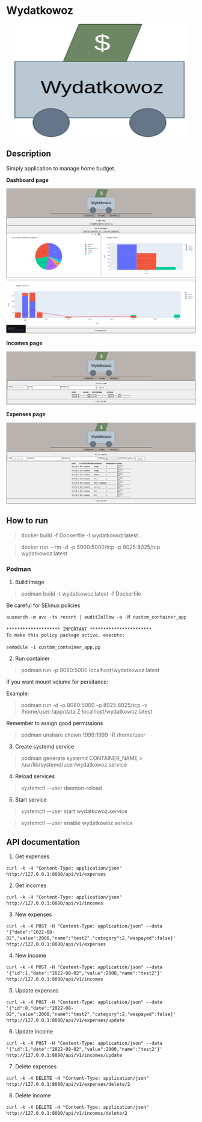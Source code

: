 # Wydatkowoz

<p align="center">
  <img width="460" height="300" src="https://raw.githubusercontent.com/stanislawkuich/wydatkowoz/main/web/templates/static/logo.png">
</p>


## Description

Simply application to manage home budget.

**Dashboard page**

![Dashboard](png/dashboard_1.png "Wydatkowoz - dashboard")
![Dashboard](png/dashboard_2.png "Wydatkowoz - dashboard")

**Incomes page**

![Income](png/income_tab.png "Wydatkowoz - tab to manage incomes")

**Expenses page**

![Expenses](png/expenses_tab.png "Wydatkowoz - tab to manage expenses")

## How to run

> docker build -f Dockerfile -t wydatkowoz:latest .

> docker run --rm -d  -p 5000:5000/tcp -p 8025:8025/tcp wydatkowoz:latest

### Podman

1. Build image

> podman build -t wydatkowoz:latest -f Dockerfile

Be careful for SElinux policies

```
ausearch -m avc -ts recent | audit2allow -a -M custom_container_app

******************** IMPORTANT ***********************
To make this policy package active, execute:

semodule -i custom_container_app.pp

```

2. Run container

> podman run -p 8080:5000 localhost/wydatkowoz:latest

If you want mount volume for persitance:

Example:

> podman run -d -p 8080:5000 -p 8025:8025/tcp -v /home/user:/app/data:Z localhost/wydatkowoz:latest

Remember to assign good permissions

> podman unshare chown 1999:1999 -R /home/user

3. Create systemd service

> podman generate systemd CONTAINER_NAME > /usr/lib/systemd/user/wydatkowoz.service

4. Reload services

> systemctl --user daemon-reload

5. Start service

> systemctl --user start wydatkowoz.service

> systemctl --user enable wydatkowoz.service

## API documentation

1. Get expenses

```
curl -k -H "Content-Type: application/json" http://127.0.0.1:8080/api/v1/expenses

```

2. Get incomes

```
curl -k -H "Content-Type: application/json" http://127.0.0.1:8080/api/v1/incomes

```

3. New expenses

```
curl -k -X POST -H "Content-Type: application/json" --data '{"date":"2022-08-02","value":2000,"name":"test2","category":2,"waspayed":false}' http://127.0.0.1:8080/api/v1/expenses

```

4. New income

```
curl -k -X POST -H "Content-Type: application/json" --data '{"id":1,"date":"2022-08-02","value":2000,"name":"test2"}' http://127.0.0.1:8080/api/v1/incomes

```

5. Update expenses

```
curl -k -X POST -H "Content-Type: application/json" --data '{"id":8,"date":"2022-08-02","value":2000,"name":"test2","category":2,"waspayed":false}' http://127.0.0.1:8080/api/v1/expenses/update

```

6. Update income

```
curl -k -X POST -H "Content-Type: application/json" --data '{"id":1,"date":"2022-08-02","value":2000,"name":"test2"}' http://127.0.0.1:8080/api/v1/incomes/update

```

7. Delete expenses

```
curl -k -X DELETE -H "Content-Type: application/json" http://127.0.0.1:8080/api/v1/expenses/delete/2

```

8. Delete income

```
curl -k -X DELETE -H "Content-Type: application/json" http://127.0.0.1:8080/api/v1/incomes/delete/2

```